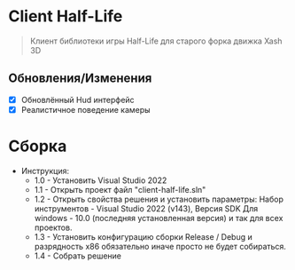 # Client Half-Life
>Клиент библиотеки игры Half-Life для старого форка движка Xash 3D

## Обновления/Изменения
* [x] Обновлённый Hud интерфейс
* [x] Реалистичное поведение камеры

# Сборка
- Инструкция:
  - 1.0 - Установить Visual Studio 2022
  - 1.1 - Открыть проект файл "client-half-life.sln"
  - 1.2 - Открыть свойства решения и установить параметры:
          Набор инструментов - Visual Studio 2022 (v143), Версия SDK Для windows - 10.0 (последняя установленная версия) и так для всех проектов.
  - 1.3 - Установить конфигурацию сборки Release / Debug и разрядность x86 обязательно иначе просто не будет собираться.
  - 1.4 - Собрать решение
  

